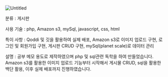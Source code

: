 # 

![Untitled](https://codingdiary.s3.eu-west-2.amazonaws.com/free-icon-diary-3404956.ico)

분류 : 게시판

사용 기술 : php, Amazon s3, mySql, javascript, css, html

특이 사항 : Qoddi 및 깃을 활용하여 실제 배포, Amazon s3로 이미지 업로드 구현, 로그인 및 회원가입 구현, 게시판 CRUD 구현, mySql(planet scale)로 데이터 관리

설명 : 공부 메모 용도로 제작하였으며 php 및 sql관련 독학을 하여 만들었습니다. Amazon s3를 활용한 이미지 업로드 기능부터 시작해서 게시물 CRUD, sql을 활용한 백단 활용, 이후 실제 배포까지 진행하였습니다.
